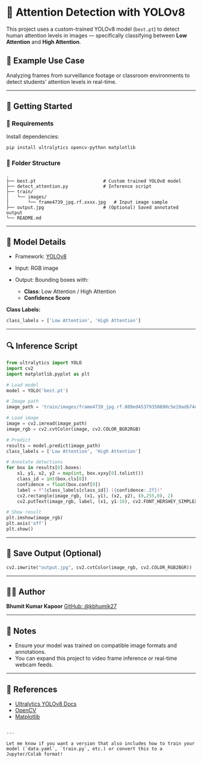 
# 🧠 Attention Detection with YOLOv8

This project uses a custom-trained YOLOv8 model (`best.pt`) to detect human attention levels in images — specifically classifying between **Low Attention** and **High Attention**.

## 📸 Example Use Case
Analyzing frames from surveillance footage or classroom environments to detect students' attention levels in real-time.

---

## 🚀 Getting Started

### 🔧 Requirements
Install dependencies:
```bash
pip install ultralytics opencv-python matplotlib
````

### 📁 Folder Structure

```
.
├── best.pt                         # Custom trained YOLOv8 model
├── detect_attention.py             # Inference script
├── train/
│   └── images/
│       └── frame4739_jpg.rf.xxxx.jpg   # Input image sample
├── output.jpg                      # (Optional) Saved annotated output
└── README.md
```

---

## 🧠 Model Details

* Framework: [YOLOv8](https://docs.ultralytics.com/)
* Input: RGB image
* Output: Bounding boxes with:

  * **Class**: Low Attention / High Attention
  * **Confidence Score**

**Class Labels:**

```python
class_labels = ['Low Attention', 'High Attention']
```

---

## 🔍 Inference Script

```python
from ultralytics import YOLO
import cv2
import matplotlib.pyplot as plt

# Load model
model = YOLO('best.pt')

# Image path
image_path = 'train/images/frame4739_jpg.rf.089ed45379350890c5e19adb74d6621e.jpg'

# Load image
image = cv2.imread(image_path)
image_rgb = cv2.cvtColor(image, cv2.COLOR_BGR2RGB)

# Predict
results = model.predict(image_path)
class_labels = ['Low Attention', 'High Attention']

# Annotate detections
for box in results[0].boxes:
    x1, y1, x2, y2 = map(int, box.xyxy[0].tolist())
    class_id = int(box.cls[0])
    confidence = float(box.conf[0])
    label = f"{class_labels[class_id]} ({confidence:.2f})"
    cv2.rectangle(image_rgb, (x1, y1), (x2, y2), (0,255,0), 2)
    cv2.putText(image_rgb, label, (x1, y1-10), cv2.FONT_HERSHEY_SIMPLEX, 0.8, (255,0,0), 2)

# Show result
plt.imshow(image_rgb)
plt.axis('off')
plt.show()
```

---

## 💾 Save Output (Optional)

```python
cv2.imwrite("output.jpg", cv2.cvtColor(image_rgb, cv2.COLOR_RGB2BGR))
```

---

## 🙋‍♂️ Author

**Bhumit Kumar Kapoor**
[GitHub: @kbhumik27](https://github.com/kbhumik27)

---

## 📌 Notes

* Ensure your model was trained on compatible image formats and annotations.
* You can expand this project to video frame inference or real-time webcam feeds.

---

## 🔗 References

* [Ultralytics YOLOv8 Docs](https://docs.ultralytics.com/)
* [OpenCV](https://opencv.org/)
* [Matplotlib](https://matplotlib.org/)

```

---

Let me know if you want a version that also includes how to train your model (`data.yaml`, `train.py`, etc.) or convert this to a Jupyter/Colab format!
```
